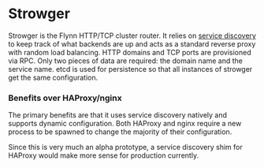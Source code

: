 # Strowger

Strowger is the Flynn HTTP/TCP cluster router. It relies on [service
discovery](https://github.com/flynn/discoverd) to keep track of what backends
are up and acts as a standard reverse proxy with random load balancing. HTTP
domains and TCP ports are provisioned via RPC. Only two pieces of data are
required: the domain name and the service name. etcd is used for persistence so
that all instances of strowger get the same configuration.

### Benefits over HAProxy/nginx

The primary benefits are that it uses service discovery natively and supports
dynamic configuration. Both HAProxy and nginx require a new process to be
spawned to change the majority of their configuration.

Since this is very much an alpha prototype, a service discovery shim for HAProxy
would make more sense for production currently.
